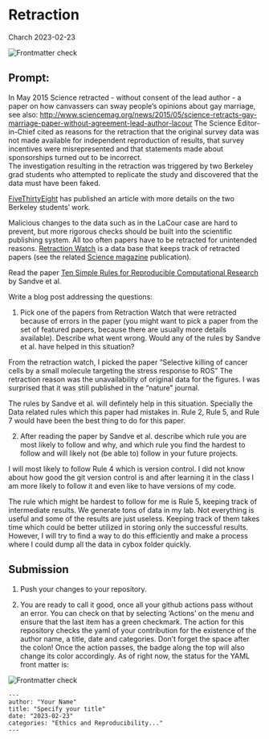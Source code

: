 Retraction
================
Charch
2023-02-23

![Frontmatter check](../../actions/workflows/check-yaml.yaml/badge.svg)

## Prompt:

In May 2015 Science retracted - without consent of the lead author - a
paper on how canvassers can sway people’s opinions about gay marriage,
see also:
<http://www.sciencemag.org/news/2015/05/science-retracts-gay-marriage-paper-without-agreement-lead-author-lacour>
The Science Editor-in-Chief cited as reasons for the retraction that the
original survey data was not made available for independent reproduction
of results, that survey incentives were misrepresented and that
statements made about sponsorships turned out to be incorrect.<br> The
investigation resulting in the retraction was triggered by two Berkeley
grad students who attempted to replicate the study and discovered that
the data must have been faked.

[FiveThirtyEight](https://fivethirtyeight.com/features/how-two-grad-students-uncovered-michael-lacour-fraud-and-a-way-to-change-opinions-on-transgender-rights/)
has published an article with more details on the two Berkeley students’
work.

Malicious changes to the data such as in the LaCour case are hard to
prevent, but more rigorous checks should be built into the scientific
publishing system. All too often papers have to be retracted for
unintended reasons. [Retraction Watch](https://retractionwatch.com/) is
a data base that keeps track of retracted papers (see the related
[Science
magazine](https://www.sciencemag.org/news/2018/10/what-massive-database-retracted-papers-reveals-about-science-publishing-s-death-penalty)
publication).

Read the paper [Ten Simple Rules for Reproducible Computational
Research](https://journals.plos.org/ploscompbiol/article?id=10.1371/journal.pcbi.1003285)
by Sandve et al.

Write a blog post addressing the questions:

1.  Pick one of the papers from Retraction Watch that were retracted
    because of errors in the paper (you might want to pick a paper from
    the set of featured papers, because there are usually more details
    available). Describe what went wrong. Would any of the rules by
    Sandve et al. have helped in this situation?

From the retraction watch, I picked the paper “Selective killing of
cancer cells by a small molecule targeting the stress response to ROS”
The retraction reason was the unavailability of original data for the
figures. I was surprised that it was still published in the “nature”
journal.

The rules by Sandve et al. will defintely help in this situation.
Specially the Data related rules which this paper had mistakes in. Rule
2, Rule 5, and Rule 7 would have been the best thing to do for this
paper.

2.  After reading the paper by Sandve et al. describe which rule you are
    most likely to follow and why, and which rule you find the hardest
    to follow and will likely not (be able to) follow in your future
    projects.

I will most likely to follow Rule 4 which is version control. I did not
know about how good the git version control is and after learning it in
the class I am more likely to follow it and even like to have versions
of my code.

The rule which might be hardest to follow for me is Rule 5, keeping
track of intermediate results. We generate tons of data in my lab. Not
everything is useful and some of the results are just useless. Keeping
track of them takes time which could be better utilized in storing only
the successful results. However, I will try to find a way to do this
efficiently and make a process where I could dump all the data in cybox
folder quickly.

## Submission

1.  Push your changes to your repository.

2.  You are ready to call it good, once all your github actions pass
    without an error. You can check on that by selecting ‘Actions’ on
    the menu and ensure that the last item has a green checkmark. The
    action for this repository checks the yaml of your contribution for
    the existence of the author name, a title, date and categories.
    Don’t forget the space after the colon! Once the action passes, the
    badge along the top will also change its color accordingly. As of
    right now, the status for the YAML front matter is:

![Frontmatter
check](https://github.com/Stat585-at-ISU/blog-5-charchit/actions/workflows/check-yaml.yaml/badge.svg)

    ---
    author: "Your Name"
    title: "Specify your title"
    date: "2023-02-23"
    categories: "Ethics and Reproducibility..."
    ---
